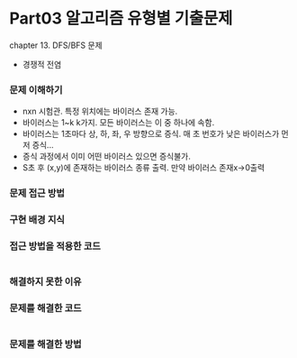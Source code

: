 # Part03 알고리즘 유형별 기출문제
chapter 13. DFS/BFS 문제
- 경쟁적 전염

### 문제 이해하기
- nxn 시험관. 특정 위치에는 바이러스 존재 가능.
- 바이러스는 1~k k가지. 모든 바이러스는 이 중 하나에 속함.
- 바이러스는 1초마다 상, 하, 좌, 우 방향으로 증식. 매 초 번호가 낮은 바이러스가 먼저 증식...
- 증식 과정에서 이미 어떤 바이러스 있으면 증식불가.
- S초 후 (x,y)에 존재하는 바이러스 종류 출력. 만약 바이러스 존재x->0출력

### 문제 접근 방법


### 구현 배경 지식


### 접근 방법을 적용한 코드
```

```
### 해결하지 못한 이유


### 문제를 해결한 코드
```

```

### 문제를 해결한 방법